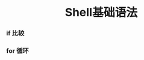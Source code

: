 <center style="font-weight: bold; font-size: 30px;">Shell基础语法</center>

### if 比较







### for 循环



